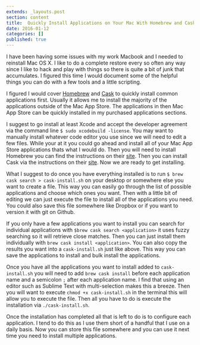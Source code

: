 ```yaml
---
extends: _layouts.post
section: content
title:  Quickly Install Applications on Your Mac With Homebrew and Cask
date: 2016-01-12
categories: []
published: true
---
```


  I have been having some issues with my work Macbook and I needed to reinstall Mac OS X. I like to do a complete restore every so often any way since I like to hack and play with things so there is quite a bit of junk that accumulates. I figured this time I would document some of the helpful things you can do with a few tools and a little scripting.

I figured I would cover [Homebrew](http://brew.sh/) and [Cask](http://caskroom.io/) to quickly install common applications first. Usually it allows me to install the majority of the applications outside of the Mac App Store. The applications in then Mac App Store can be quickly installed in my purchased applications sections.

I suggest to go install at least Xcode and accept the developer agreement via the command line `$ sudo xcodebuild -license`. You may want to manually install whatever code editor you use since we will need to edit a few files. While your at it you could go ahead and install all of your Mac App Store applications thats what I would do. Then you will need to install Homebrew you can find the instructions on their [site](http://brew.sh/). Then you can install Cask via the instructions on their [site](http://caskroom.io/). Now we are ready to get installing.

What I suggest to do once you have everything installed is to run `$ brew cask search > cask-install.sh` on your desktop or somewhere else you want to create a file. This way you can easily go through the list of possible applications and choose which ones you want. Then with a little bit of editing we can just execute the file to install all of the applications you need. You could also save this file somewhere like Dropbox or if you want to version it with git on Github.

If you only have a few applications you want to install you can search for individual applications with `$brew cask search <application>` it uses fuzzy searching so it will retrieve close matches. Then you can just install them individually with `brew cask install <application>`. You can also copy the results you want into a `cask-install.sh` just like above. This way you can save the applications to install and bulk install the applications.

Once you have all the applications you want to install added to `cask-install.sh` you will need to add `brew cask install` before each application name and a semicolon `;` after each application name. I find that using an editor such as Sublime Text with multi-selection makes this a breeze. Then you will want to execute `chmod +x cask-install.sh` in the terminal this will allow you to execute the file. Then all you have to do is execute the installation via `./cask-install.sh`.

Once the installation has completed all that is left to do is to configure each application. I tend to do this as I use them short of a handful that I use on a daily basis. Now you can store this file somewhere  and you can use it next time you need to install multiple applications.
